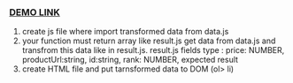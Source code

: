 ### [DEMO LINK](https://dtsehelnyk.github.io/js-GRT-test/)

1) create js file where import transformed data from data.js
2) your function must return array like result.js
  get data from data.js and transfrom this data like in result.js.
  result.js fields type : price: NUMBER, productUrl:string, id:string, rank: NUMBER,
  expected result
3) create HTML file and put tarnsformed data to DOM (ol> li)
